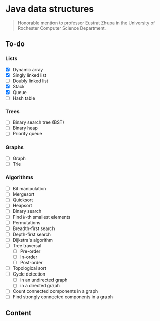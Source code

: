 Java data structures
====================

> Honorable mention to professor Eustrat Zhupa in the University of
> Rochester Computer Science Department.

To-do
-----

### Lists

- [x] Dynamic array
- [x] Singly linked list
- [ ] Doubly linked list
- [x] Stack
- [x] Queue
- [ ] Hash table

### Trees

- [ ] Binary search tree (BST)
- [ ] Binary heap
- [ ] Priority queue

### Graphs

- [ ] Graph
- [ ] Trie

### Algorithms

- [ ] Bit manipulation
- [ ] Mergesort
- [ ] Quicksort
- [ ] Heapsort
- [ ] Binary search
- [ ] Find <var>k</var>-th smallest elements
- [ ] Permutations
- [ ] Breadth-first search
- [ ] Depth-first search
- [ ] Dijkstra's algorithm
- [ ] Tree traversal
  - [ ] Pre-order
  - [ ] In-order
  - [ ] Post-order
- [ ] Topological sort
- [ ] Cycle detection
  - [ ] in an undirected graph
  - [ ] in a directed graph
- [ ] Count connected components in a graph
- [ ] Find strongly connected components in a graph

Content
-------
